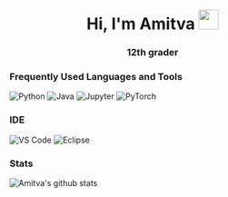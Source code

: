 <!--
### Hi there 👋
-->


<div align="center">
 <h1> Hi, I'm Amitva <img src="https://media.giphy.com/media/hvRJCLFzcasrR4ia7z/giphy.gif" width="35px"></h1>
</div>

<div align="center">
<h3>12th grader</h3>
</div>

<!--
**amitvapal/amitvapal** is a ✨ _special_ ✨ repository because its `README.md` (this file) appears on your GitHub profile.

Here are some ideas to get you started:

- 🔭 I’m currently working on ...
- 🌱 I’m currently learning ...
- 👯 I’m looking to collaborate on ...
- 🤔 I’m looking for help with ...
- 💬 Ask me about ...
- 📫 How to reach me: ...
- 😄 Pronouns: ...
- ⚡ Fun fact: ...
-->

### Frequently Used Languages and Tools 
![Python](https://img.shields.io/badge/-Python-000?&logo=Python)
![Java](https://img.shields.io/badge/-Java-000?&logo=Java&logoColor=007396)
![Jupyter](https://img.shields.io/badge/-Jupyter-000?&logo=Jupyter)
![PyTorch](https://img.shields.io/badge/-PyTorch-000?&logo=pyTorch)

### IDE
![VS Code](https://img.shields.io/badge/IDE-VSCode-1f9cf0?style=flat-square&logo=visual-studio-code&logoColor=ffffff)
![Eclipse](https://img.shields.io/badge/Eclipse-2C2255?style=flat-squareor-the-badge&logo=eclipse&logoColor=white)




### Stats
![Amitva's github stats](https://github-readme-stats.vercel.app/api?username=amitvapal&count_private=true&show_icons=true&theme=default)
